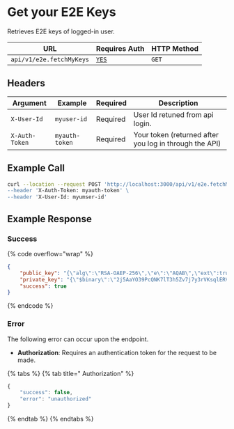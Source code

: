 # Get your E2E Keys

Retrieves E2E keys of logged-in user.

| URL                      | Requires Auth                            | HTTP Method |
| ------------------------ | ---------------------------------------- | ----------- |
| `api/v1/e2e.fetchMyKeys` | [`YES`](../../authentication-endpoints/) | `GET`       |

## Headers

| Argument       | Example        | Required | Description                                            |
| -------------- | -------------- | -------- | ------------------------------------------------------ |
| `X-User-Id`    | `myuser-id`    | Required | User Id retuned from api login.                        |
| `X-Auth-Token` | `myauth-token` | Required | Your token (returned after you log in through the API) |

## Example Call

```bash
curl --location --request POST 'http://localhost:3000/api/v1/e2e.fetchMyKeys\
--header 'X-Auth-Token: myauth-token' \
--header 'X-User-Id: myumser-id'
```

## Example Response

### Success

{% code overflow="wrap" %}
```json
{
    "public_key": "{\"alg\":\"RSA-OAEP-256\",\"e\":\"AQAB\",\"ext\":true,\"key_ops\":[\"encrypt\"],\"kty\":\"RSA\",\"n\":\"oP23XEagSGIdo18Yc7TUwsM1qoRDa-pMg64lEctMQ6Dx-Q\"}",
    "private_key": "{\"$binary\":\"2j5AaYO39PcQNK7lT3h5Zv7j7y3rVKsqlERVgty+Z2pjzuG5pCMnx63WFJCrt8Sx2KDwWvYycGs0V5TzXJhKFEpE3l5hpoP51wO1Xztnfl9TdVtCZ5ERSDhXp+t3ays0QLdD2EtZu9M+Ffgiy2gqTasB0UFXAZyDA==\"}",
    "success": true
}
```
{% endcode %}

### Error

The following error can occur upon the endpoint.

* **Authorization**: Requires an authentication token for the request to be made.

{% tabs %}
{% tab title=" Authorization" %}
```javascript
{
    "success": false,
    "error": "unauthorized"
}
```
{% endtab %}
{% endtabs %}
